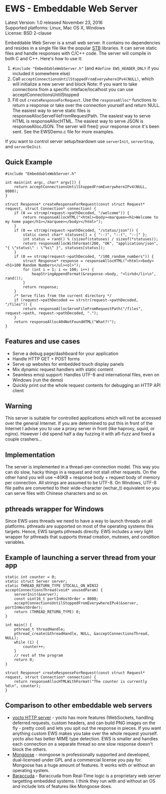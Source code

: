# EWS - Embeddable Web Server #
Latest Version: 1.0 released November 23, 2016<br>
Supported platforms: Linux, Mac OS X, Windows<br>
License: BSD 2-clause<br>

Embeddable Web Server is a small web server. It contains no dependencies and resides in a single file like the popular [STB](https://github.com/nothings/stb) libraries. It can serve static files and handle responses with C/C++ code. The server will compile in both C and C++. Here's how to use it:
1. `#include "EmbeddableWebServer.h"` (and `#define EWS_HEADER_ONLY` if you included it somewhere else)
2. Call `acceptConnectionsUntilStoppedFromEverywhereIPv4(NULL)`, which will initialize a new server and block
Note: If you want to take connections from a specific inteface/localhost you can use acceptConnectionsUntilStopped
3. Fill out `createResponseForRequest`. Use the `responseAlloc*` functions to return a response or take over the connection
yourself and return NULL. The easiest way to serve static files is responseAllocServeFileFromRequestPath. The easiest 
way to serve HTML is responseAllocHTML. The easiest way to serve JSON is responseAllocJSON. The server will free() your
response once it's been sent. See the EWSDemo.c file for more examples. 

If you want to control server setup/teardown use `serverInit`, `serverStop`, and `serverDeInit`.

## Quick Example ##
	#include "EmbeddableWebServer.h"

	int main(int argc, char* argv[]) {
		return acceptConnectionsUntilStoppedFromEverywhereIPv4(NULL, 8080);
	}

	struct Response* createResponseForRequest(const struct Request* request, struct Connection* connection) {
		if (0 == strcmp(request->pathDecoded, "/welcome")) {
			return responseAllocHTML("<html><body><marquee><h1>Welcome to my home page</h1></marquee></body></html>");
		}
		if (0 == strcmp(request->pathDecoded, "/status/json")) {
			static const char* statuses[] = { ":-)", ":-(", ":-|" };
			int status = rand() % (sizeof(statuses) / sizeof(*statuses));
			return responseAllocWithFormat(200, "OK", "application/json", "{ \"status\" : \"%s\" }", statuses[status]);
		}
		if (0 == strcmp(request->pathDecoded, "/100_random_numbers")) {
			struct Response* response = responseAllocHTML("<html><body><h1>100 Random Numbers</ul><ol>");
			for (int i = 1; i <= 100; i++) {
				heapStringAppendFormat(&response->body, "<li>%d</li>\n", rand());
			}
			return response;
		}
		/* Serve files from the current directory */
		if (request->pathDecoded == strstr(request->pathDecoded, "/files")) {
			return responseAllocServeFileFromRequestPath("/files", request->path, request->pathDecoded, ".");
		}
		return responseAlloc404NotFoundHTML("What?!");
	}

## Features and use cases ##
 * Serve a debug page/dashboard for your application 
 * Handle HTTP GET + POST forms
 * Serve up websites for embedded touch display panels
 * Mix dynamic request handlers with static content
 * Seamless emoji support: Handles UTF-8 and international files, even on Windows (run the demo)
 * Quickly print out the whole request contents for debugging an HTTP API client

## Warning ##
This server is suitable for controlled applications which will not be accessed over the general Internet. If you are determined to put this in front of the Internet I advise you to use a proxy server in front (like haproxy, squid, or nginx). However I did spend half a day fuzzing it with afl-fuzz and fixed a couple crashers...

## Implementation ##
The server is implemented in a thread-per-connection model. This way you can do slow, hacky things in a request and not stall other requests. On the other hand you will use ~40KB + response body + request body of memory per connection. All strings are assumed to be UTF-8. On Windows, UTF-8 file paths are converted to their wide-character (wchar_t) equivalent so you can serve files with Chinese characters and so on.

## pthreads wrapper for Windows ##
Since EWS uses threads we need to have a way to launch threads on all platforms. pthreads are supported on most of the operating systems this targets. Hence, EWS targets pthreads directly. EWS includes a very light wrapper for pthreads that supports thread creation, mutexes, and condition variables.

## Example of launching a server thread from your app ##
    static int counter = 0;
    static struct Server server;
    static THREAD_RETURN_TYPE STDCALL_ON_WIN32 acceptConnectionsThread(void* unusedParam) {
        serverInit(&server);
        const uint16_t portInHostOrder = 8080;
        acceptConnectionsUntilStoppedFromEverywhereIPv4(&server, portInHostOrder);
        return (THREAD_RETURN_TYPE) 0;
    }

    int main() {
        pthread_t threadHandle;
        pthread_create(&threadHandle, NULL, &acceptConnectionsThread, NULL);
        while (1) {
            counter++;
        }
        // rest of the program
        return 0;
    }
    
    struct Response* createResponseForRequest(const struct Request* request, struct Connection* connection) {
        return responseAllocHTMLWithFormat("The counter is currently %d\n", counter);
    }

## Comparison to other embeddable web servers ##
* [yocto HTTP server](https://github.com/tom-seddon/yhs) - yocto has more features (WebSockets, handling deferred requests, custom headers, and can build PNG images on the fly - pretty cool) and lets you spit out the response in pieces. If you want anything custom EWS makes you take over the whole request yourself. yocto also has better MIME type detection. EWS is smaller and handles each connection on a separate thread so one slow response doesn't block the others.
* [Mongoose](https://github.com/cesanta/mongoose) - mongoose is professionally supported and developed, dual-licensed under GPL and a commercial license you pay for. Mongoose has a huge amount of features. It works with or without an operating system.
* [Baraccuda](https://realtimelogic.com/products/barracuda-application-server/) - Baraccuda from Real-Time logic is a proprietary web server targetting embedded systems. I think they run with and without an OS and include lots of features like Mongoose does.
